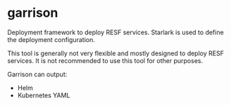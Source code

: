 # garrison

Deployment framework to deploy RESF services. Starlark is used to define the deployment
configuration.

This tool is generally not very flexible and mostly designed to deploy RESF services. It is not
recommended to use this tool for other purposes.

Garrison can output:

* Helm
* Kubernetes YAML
